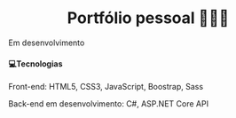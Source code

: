 <h1 align="center"> 
  Portfólio pessoal 👨🏽‍💻
</h1>
<div>
  <p>Em desenvolvimento</p>
  <h4>💻Tecnologias</h4>
  <p>Front-end: HTML5, CSS3, JavaScript, Boostrap, Sass</p>
  <p>Back-end em desenvolvimento: C#, ASP.NET Core API</p>
</div>

